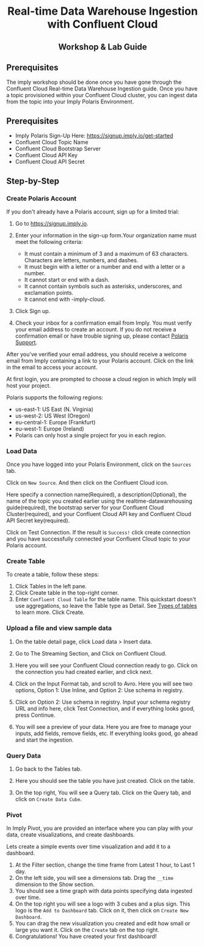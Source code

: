 # <div align="center">Real-time Data Warehouse Ingestion with Confluent Cloud</div>
## <div align="center">Workshop & Lab Guide</div>

## Prerequisites

The imply workshop should be done once you have gone through the Confluent Cloud Real-time Data Warehouse Ingestion guide. Once you have a topic provisioned within your Confluent Cloud cluster, you can ingest data from the topic into your Imply Polaris Environment.

## Prerequisites

- Imply Polaris Sign-Up Here: https://signup.imply.io/get-started
- Confluent Cloud Topic Name
- Confluent Cloud Bootstrap Server
- Confluent Cloud API Key
- Confluent Cloud API Secret

## Step-by-Step

### Create Polaris Account

If you don't already have a Polaris account, sign up for a limited trial:

1. Go to https://signup.imply.io.

2. Enter your information in the sign-up form.Your organization name must meet the following criteria:

	- It must contain a minimum of 3 and a maximum of 63 characters. Characters are letters, numbers, and dashes.
	- It must begin with a letter or a number and end with a letter or a number.
	- It cannot start or end with a dash.
	- It cannot contain symbols such as asterisks, underscores, and exclamation points.
	- It cannot end with -imply-cloud.

3. Click Sign up.

4. Check your inbox for a confirmation email from Imply. You must verify your email address to create an account. If you do not receive a confirmation email or have trouble signing up, please contact [Polaris Support](https://polaris-support.imply.io/hc/en-us).

After you've verified your email address, you should receive a welcome email from Imply containing a link to your Polaris account. Click on the link in the email to access your account.

At first login, you are prompted to choose a cloud region in which Imply will host your project.

Polaris supports the following regions:

- us-east-1: US East (N. Virginia)
- us-west-2: US West (Oregon)
- eu-central-1: Europe (Frankfurt)
- eu-west-1: Europe (Ireland)
- Polaris can only host a single project for you in each region.

### Load Data

Once you have logged into your Polaris Environment, click on the ```Sources``` tab. 

Click on ```New Source```. And then click on the Confluent Cloud icon. 

Here specify a connection name(Required), a description(Optional), the name of the topic you created earlier using the realtime-datawarehousing guide(required), the bootstrap server for your Confluent Cloud Cluster(required), and your Confluent Cloud API key and Confluent Cloud API Secret key(required). 

Click on Test Connection. If the result is ```Success!``` click create connection and you have successfully connected your Confluent Cloud topic to your Polaris account. 

### Create Table 

To create a table, follow these steps:

1. Click Tables in the left pane.
2. Click Create table in the top-right corner.
3. Enter ```Confluent Cloud Table``` for the table name. 
This quickstart doesn't use aggregations, so leave the Table type as Detail. See [Types of tables](https://docs.imply.io/polaris/tables/#types-of-tables) to learn more.
Click Create.

### Upload a file and view sample data

1. On the table detail page, click Load data > Insert data.

2. Go to The Streaming Section, and Click on Confluent Cloud. 

3. Here you will see your Confluent Cloud connection ready to go. Click on the connection you had created earlier, and click next. 

4. Click on the Input Format tab, and scroll to Avro. Here you will see two options, Option 1: Use Inline, and Option 2: Use schema in registry. 

5. Click on Option 2: Use schema in registry. Input your schema registry URL and info here, click Test Connection, and if everything looks good, press Continue. 

6. You will see a preview of your data. Here you are free to manage your inputs, add fields, remove fields, etc. If everything looks good, go ahead and start the ingestion. 


### Query Data

1. Go back to the Tables tab. 

2. Here you should see the table you have just created. Click on the table. 

3. On the top right, You will see a Query tab. Click on the Query tab, and click on ```Create Data Cube```.

### Pivot

In Imply Pivot, you are provided an interface where you can play with your data, create visualizations, and create dashboards.

Lets create a simple events over time visualization and add it to a dashboard. 

1. At the Filter section, change the time frame from Latest 1 hour, to Last 1 day.
2. On the left side, you will see a dimensions tab. Drag the ```__time``` dimension to the Show section. 
3. You should see a time graph with data points specifying data ingested over time. 
4. On the top right you will see a logo with 3 cubes and a plus sign. This logo is the ```Add to Dashboard``` tab. Click on it, then click on ```Create New Dashboard```. 
5. You can drag the new visualization you created and edit how small or large you want it. Click on the ```Create``` tab on the top right. 
6. Congratulations! You have created your first dashboard!  

